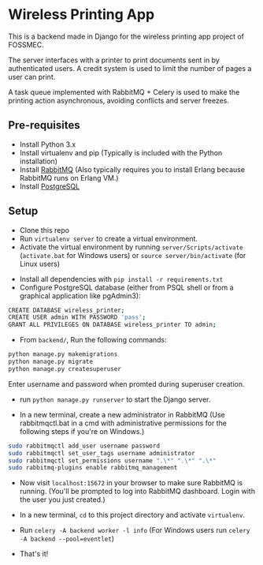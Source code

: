 # Wireless Printing App

This is a backend made in Django for the wireless printing app project of FOSSMEC.

The server interfaces with a printer to print documents sent in by authenticated users. A credit system is used to limit the number of pages a user can print.

A task queue implemented with RabbitMQ + Celery is used to make the printing action asynchronous, avoiding conflicts and server freezes.

## Pre-requisites

- Install Python 3.x
- Install virtualenv and pip (Typically is included with the Python installation)
- Install [RabbitMQ](http://www.rabbitmq.com/download.html) (Also typically requires you to install Erlang because RabbitMQ runs on Erlang VM.)
- Install [PostgreSQL](https://www.postgresql.org/download/)

## Setup

- Clone this repo
- Run `virtualenv server` to create a virtual environment.
- Activate the virtual environment by running `server/Scripts/activate` (`activate.bat` for Windows users) or `source server/bin/activate` (for Linux users)

* Install all dependencies with `pip install -r requirements.txt`
* Configure PostgreSQL database (either from PSQL shell or from a graphical application like pgAdmin3):

```sh
CREATE DATABASE wireless_printer;
CREATE USER admin WITH PASSWORD 'pass';
GRANT ALL PRIVILEGES ON DATABASE wireless_printer TO admin;
```

- From `backend/`, Run the following commands:

```sh
python manage.py makemigrations
python manage.py migrate
python manage.py createsuperuser
```

Enter username and password when promted during superuser creation.

- run `python manage.py runserver` to start the Django server.

* In a new terminal, create a new administrator in RabbitMQ (Use rabbitmqctl.bat in a cmd with administrative permissions for the following steps if you're on Windows.)

```sh
sudo rabbitmqctl add_user username password
sudo rabbitmqctl set_user_tags username administrator
sudo rabbitmqctl set_permissions username ".\*" ".\*" ".\*"
sudo rabbitmq-plugins enable rabbitmq_management
```

- Now visit `localhost:15672` in your browser to make sure RabbitMQ is running. (You'll be prompted to log into RabbitMQ dashboard. Login with the user you just created.)

- In a new terminal, `cd` to this project directory and activate `virtualenv`.
- Run `celery -A backend worker -l info` (For Windows users run `celery -A backend --pool=eventlet`)

* That's it!
